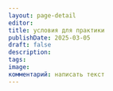 ```yaml
---
layout: page-detail
editor: 
title: условия для практики
publishDate: 2025-03-05
draft: false
description: 
tags: 
image: 
комментарий: написать текст
---
```

